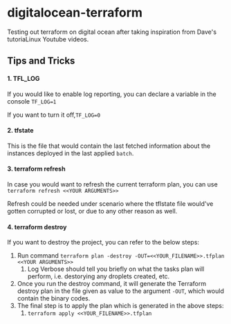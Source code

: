 # digitalocean-terraform
Testing out terraform on digital ocean after taking inspiration from Dave's tutoriaLinux Youtube videos.

## **Tips and Tricks** ##

#### 1. TFL_LOG 

If you would like to enable log reporting, you can declare a variable in the console
`TF_LOG=1`

If you want to turn it off,`TF_LOG=0`

#### 2. tfstate

This is the file that would contain the last fetched information about the instances deployed in the last applied `batch`.


#### 3. terraform refresh

In case you would want to refresh the current terraform plan, you can use `terraform refresh <<YOUR ARGUMENTS>>`

Refresh could be needed under scenario where the tflstate file would've gotten corrupted or lost, or due to any other reason as well.

#### 4. terraform destroy

If you want to destroy the project, you can refer to the below steps:

  1. Run command `terraform plan -destroy -OUT=<<YOUR_FILENAME>>.tfplan <<YOUR ARGUMENTS>>`
        1. Log Verbose should tell you briefly on what the tasks plan will perform, i.e. destorying any droplets created, etc.
  2. Once you run the destroy command, it will generate the Terraform destroy plan in the file given as value to the argument `-OUT`, which would contain the binary codes.
  3. The final step is to apply the plan which is generated in the above steps:
        1. `terraform apply <<YOUR_FILENAME>>.tfplan`
